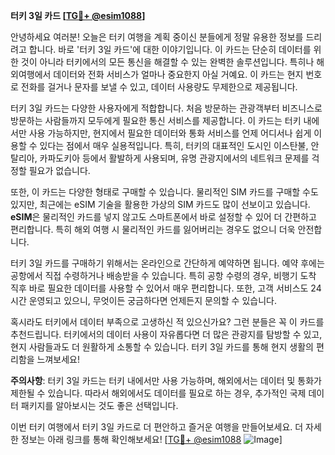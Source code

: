 **터키 3일 카드 [[TG💪+ @esim1088](https://t.me/s/esim1088)]**

안녕하세요 여러분! 오늘은 터키 여행을 계획 중이신 분들에게 정말 유용한 정보를 드리려고 합니다. 바로 '터키 3일 카드'에 대한 이야기입니다. 이 카드는 단순히 데이터를 위한 것이 아니라 터키에서의 모든 통신을 해결할 수 있는 완벽한 솔루션입니다. 특히나 해외여행에서 데이터와 전화 서비스가 얼마나 중요한지 아실 거예요. 이 카드는 현지 번호로 전화를 걸거나 문자를 보낼 수 있고, 데이터 사용량도 무제한으로 제공됩니다.

터키 3일 카드는 다양한 사용자에게 적합합니다. 처음 방문하는 관광객부터 비즈니스로 방문하는 사람들까지 모두에게 필요한 통신 서비스를 제공합니다. 이 카드는 터키 내에서만 사용 가능하지만, 현지에서 필요한 데이터와 통화 서비스를 언제 어디서나 쉽게 이용할 수 있다는 점에서 매우 실용적입니다. 특히, 터키의 대표적인 도시인 이스탄불, 안탈리아, 카파도키아 등에서 활발하게 사용되며, 유명 관광지에서의 네트워크 문제를 걱정할 필요가 없습니다.

또한, 이 카드는 다양한 형태로 구매할 수 있습니다. 물리적인 SIM 카드를 구매할 수도 있지만, 최근에는 eSIM 기술을 활용한 가상의 SIM 카드도 많이 선보이고 있습니다. **eSIM**은 물리적인 카드를 넣지 않고도 스마트폰에서 바로 설정할 수 있어 더 간편하고 편리합니다. 특히 해외 여행 시 물리적인 카드를 잃어버리는 경우도 없으니 더욱 안전합니다.

터키 3일 카드를 구매하기 위해서는 온라인으로 간단하게 예약하면 됩니다. 예약 후에는 공항에서 직접 수령하거나 배송받을 수 있습니다. 특히 공항 수령의 경우, 비행기 도착 직후 바로 필요한 데이터를 사용할 수 있어서 매우 편리합니다. 또한, 고객 서비스도 24시간 운영되고 있으니, 무엇이든 궁금하다면 언제든지 문의할 수 있습니다.

혹시라도 터키에서 데이터 부족으로 고생하신 적 있으신가요? 그런 분들은 꼭 이 카드를 추천드립니다. 터키에서의 데이터 사용이 자유롭다면 더 많은 관광지를 탐방할 수 있고, 현지 사람들과도 더 원활하게 소통할 수 있습니다. 터키 3일 카드를 통해 현지 생활의 편리함을 느껴보세요!

**주의사항**: 터키 3일 카드는 터키 내에서만 사용 가능하며, 해외에서는 데이터 및 통화가 제한될 수 있습니다. 따라서 해외에서도 데이터를 필요로 하는 경우, 추가적인 국제 데이터 패키지를 알아보시는 것도 좋은 선택입니다.

이번 터키 여행에서 터키 3일 카드로 더 편안하고 즐거운 여행을 만들어보세요. 더 자세한 정보는 아래 링크를 통해 확인해보세요! [[TG💪+ @esim1088](https://t.me/s/esim1088) ![Image](https://i.postimg.cc/Y0z9fWf4/image.png)]